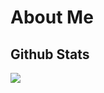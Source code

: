 # About Me

## Github Stats
![](https://github-readme-stats.vercel.app/api?username=qtkittyy&hide=stars)
